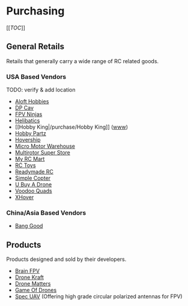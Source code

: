 # Purchasing
[[_TOC_]]

## General Retails

Retails that generally carry a wide range of RC related goods.

### USA Based Vendors

TODO: verify & add location

* [Aloft Hobbies](http://www.alofthobbies.com/)
* [DP Cav](https://www.dpcav.com/xcart/home.php)
* [FPV Ninjas](http://www.fpvninjas.com/)
* [Helibatics](http://www.helibatics.com/)
* [[Hobby King|/purchase/Hobby King]] ([www](http://www.hobbyking.com))
* [Hobby Partz](http://www.hobbypartz.com/)
* [Hovership](http://shop.hovership.com/)
* [Micro Motor Warehouse](http://micro-motor-warehouse.com/)
* [Multirotor Super Store](http://www.multirotorsuperstore.com/)
* [My RC Mart](http://www.myrcmart.com/index.php)
* [RC Toys](http://www.rctoys.com/)
* [Readymade RC](http://www.readymaderc.com/store)
* [Simple Copter](http://www.simplecopter.com/)
* [U Buy A Drone](http://ubuyadrone.com/)
* [Voodoo Quads](http://www.voodooquads.com/)
* [XHover](http://xhover.com/)

### China/Asia Based Vendors

* [Bang Good](http://www.banggood.com)

## Products

Products designed and sold by their developers.

* [Brain FPV](https://www.brainfpv.com/)
* [Drone Kraft](http://www.dronekraft.io/)
* [Drone Matters](http://www.dronematters.com/)
* [Game Of Drones](http://www.gameofdrones.biz/)
* [Spec UAV](http://www.specuav.com/) (Offering high grade circular polarized antennas for FPV)
